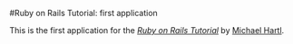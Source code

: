 #Ruby on Rails Tutorial: first application

This is the first application for the 
[*Ruby on Rails Tutorial*](http://railstutorial.org)
by [Michael Hartl](http://michaelhartl.com/).
